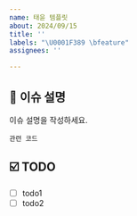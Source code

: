 ```yaml
---
name: 태윤 템플릿
about: 2024/09/15
title: ''
labels: "\U0001F389 \bfeature"
assignees: ''

---
```


## 📝 이슈 설명

이슈 설명을 작성하세요.

```
관련 코드
```

## ☑️ TODO

- [ ] todo1
- [ ] todo2
